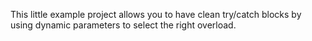 This little example project allows you to have clean try/catch blocks by using dynamic parameters to select the right overload.